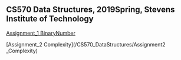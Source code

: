 ## CS570 Data Structures, 2019Spring, Stevens Institute of Technology

[Assignment_1 BinaryNumber](Assignment1_BinaryNumber)

[Assignment_2 Complexity](/CS570_DataStructures/Assignment2 _Complexity)




